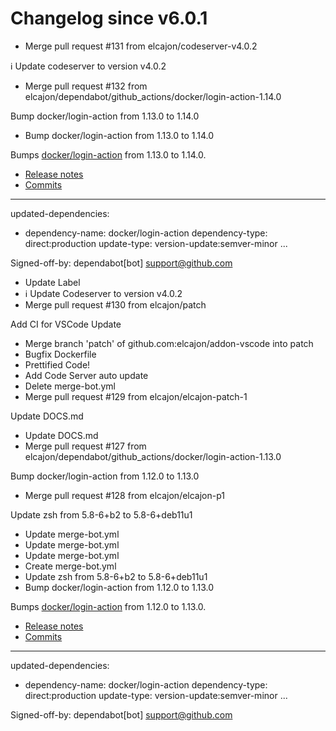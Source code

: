 # Changelog since v6.0.1
- Merge pull request #131 from elcajon/codeserver-v4.0.2

ℹ️ Update codeserver to version v4.0.2 
- Merge pull request #132 from elcajon/dependabot/github_actions/docker/login-action-1.14.0

Bump docker/login-action from 1.13.0 to 1.14.0 
- Bump docker/login-action from 1.13.0 to 1.14.0

Bumps [docker/login-action](https://github.com/docker/login-action) from 1.13.0 to 1.14.0.
- [Release notes](https://github.com/docker/login-action/releases)
- [Commits](https://github.com/docker/login-action/compare/v1.13.0...v1.14.0)

---
updated-dependencies:
- dependency-name: docker/login-action
  dependency-type: direct:production
  update-type: version-update:semver-minor
...

Signed-off-by: dependabot[bot] <support@github.com> 
- Update Label 
- ℹ️ Update Codeserver to version v4.0.2 
- Merge pull request #130 from elcajon/patch

Add CI for VSCode Update 
- Merge branch 'patch' of github.com:elcajon/addon-vscode into patch 
- Bugfix Dockerfile 
- Prettified Code! 
- Add Code Server auto update 
- Delete merge-bot.yml 
- Merge pull request #129 from elcajon/elcajon-patch-1

Update DOCS.md 
- Update DOCS.md 
- Merge pull request #127 from elcajon/dependabot/github_actions/docker/login-action-1.13.0

Bump docker/login-action from 1.12.0 to 1.13.0 
- Merge pull request #128 from elcajon/elcajon-p1

Update zsh from 5.8-6+b2 to 5.8-6+deb11u1 
- Update merge-bot.yml 
- Update merge-bot.yml 
- Update merge-bot.yml 
- Create merge-bot.yml 
- Update zsh from 5.8-6+b2 to 5.8-6+deb11u1 
- Bump docker/login-action from 1.12.0 to 1.13.0

Bumps [docker/login-action](https://github.com/docker/login-action) from 1.12.0 to 1.13.0.
- [Release notes](https://github.com/docker/login-action/releases)
- [Commits](https://github.com/docker/login-action/compare/v1.12.0...v1.13.0)

---
updated-dependencies:
- dependency-name: docker/login-action
  dependency-type: direct:production
  update-type: version-update:semver-minor
...

Signed-off-by: dependabot[bot] <support@github.com> 

